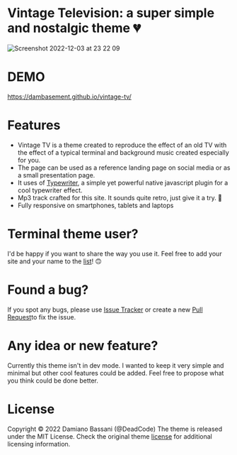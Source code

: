 # Vintage Television: a super simple and nostalgic theme 💔
![Screenshot 2022-12-03 at 23 22 09](https://user-images.githubusercontent.com/47954343/205464531-594526ed-e889-4b6e-99f7-fb66d144e548.png)

# DEMO
https://dambasement.github.io/vintage-tv/

# Features
- Vintage TV is a theme created to reproduce the effect of an old TV with the effect of a typical terminal and background music created especially for you.
- The page can be used as a reference landing page on social media or as a small presentation page.
- It uses of [Typewriter](https://safi.me.uk/typewriterjs/), a simple yet powerful native javascript plugin for a cool typewriter effect.
- Mp3 track crafted for this site. It sounds quite retro, just give it a try. 🎹
- Fully responsive on smartphones, tablets and laptops

# Terminal theme user?
I'd be happy if you want to share the way you use it. Feel free to add your site and your name to the [list](https://github.com/DamBasement/vintage-tv/users.md)! 🙃

# Found a bug?
If you spot any bugs, please use [Issue Tracker](https://github.com/DamBasement/vintage-tv/issues) or create a new [Pull Request](https://github.com/DamBasement/vintage-tv/pulls)to fix the issue.

# Any idea or new feature?
Currently this theme isn't in dev mode. I wanted to keep it very simple and minimal but other cool features could be added. Feel free to propose what you think could be done better. 

# License
Copyright © 2022 Damiano Bassani (@DeadCode)
The theme is released under the MIT License. Check the original theme [license](https://github.com/DamBasement/vintage-tv/LICENSE.md) for additional licensing information.
